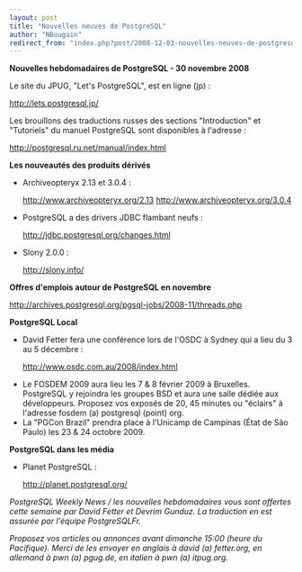 ```yaml
---
layout: post
title: "Nouvelles neuves de PostgreSQL"
author: "NBougain"
redirect_from: "index.php?post/2008-12-03-nouvelles-neuves-de-postgresql "
---
```



<p><strong>Nouvelles hebdomadaires de PostgreSQL - 30 novembre 2008</strong></p>

<p>Le site du JPUG, "Let's PostgreSQL", est en ligne (jp)&nbsp;:

<a target="_blank" href="http://lets.postgresql.jp/">http://lets.postgresql.jp/</a></p>

<p>Les brouillons des traductions russes des sections "Introduction" et "Tutoriels" du manuel PostgreSQL sont disponibles à l'adresse&nbsp;:

<a target="_blank" href="http://postgresql.ru.net/manual/index.html">http://postgresql.ru.net/manual/index.html</a></p>

<p><strong>Les nouveautés des produits dérivés</strong></p>

<ul>

<li>Archiveopteryx 2.13 et 3.0.4&nbsp;:

<a target="_blank" href="http://www.archiveopteryx.org/2.13">http://www.archiveopteryx.org/2.13</a> <a target="_blank" href="http://www.archiveopteryx.org/3.0.4">http://www.archiveopteryx.org/3.0.4</a></li>

<li>PostgreSQL a des drivers JDBC flambant neufs&nbsp;:

<a target="_blank" href="http://jdbc.postgresql.org/changes.html">http://jdbc.postgresql.org/changes.html</a></li>

<li>Slony 2.0.0&nbsp;:

<a target="_blank" href="http://slony.info/">http://slony.info/</a></li>

</ul>

<!--more-->


<p><strong>Offres d'emplois autour de PostgreSQL en novembre</strong></p>

<p><a target="_blank" href="http://archives.postgresql.org/pgsql-jobs/2008-11/threads.php">http://archives.postgresql.org/pgsql-jobs/2008-11/threads.php</a></p>

<p><strong>PostgreSQL Local</strong></p>

<ul>

<li>David Fetter fera une conférence lors de l'OSDC à Sydney qui a lieu du 3 au 5 décembre&nbsp;:

<a target="_blank" href="http://www.osdc.com.au/2008/index.html">http://www.osdc.com.au/2008/index.html</a></li>

<li>Le FOSDEM 2009 aura lieu les 7 &amp; 8 février 2009 à Bruxelles. PostgreSQL y rejoindra les groupes BSD et aura une salle dédiée aux développeurs. Proposez vos exposés de 20, 45 minutes ou "éclairs" à l'adresse fosdem (a) postgresql (point) org.</li>

<li>La "PGCon Brazil" prendra place à l'Unicamp de Campinas (État de São Paulo) les 23 &amp; 24 octobre 2009.</li>

</ul>

<p><strong>PostgreSQL dans les média</strong></p>

<ul>

<li>Planet PostgreSQL&nbsp;:

<a target="_blank" href="http://planet.postgresql.org/">http://planet.postgresql.org/</a></li>

</ul>

<p><em>PostgreSQL Weekly News / les nouvelles hebdomadaires vous sont offertes cette semaine par David Fetter et Devrim Gunduz. La traduction en est assurée par l'équipe PostgreSQLFr.</em></p>

<p><em>Proposez vos articles ou annonces avant dimanche 15:00 (heure du Pacifique). Merci de les envoyer en anglais à david (a) fetter.org, en allemand à pwn (a) pgug.de, en italien à pwn (a) itpug.org.</em></p>